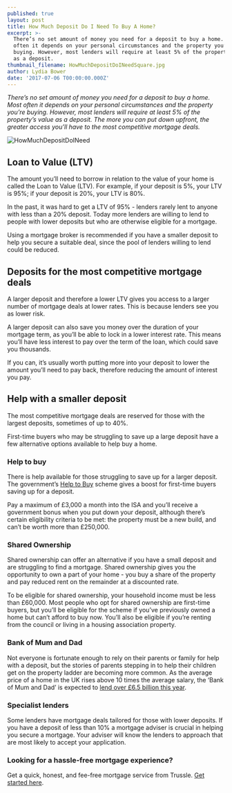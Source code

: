 ```yaml
---
published: true
layout: post
title: How Much Deposit Do I Need To Buy A Home?
excerpt: >-
  There’s no set amount of money you need for a deposit to buy a home. Most
  often it depends on your personal circumstances and the property you’re
  buying. However, most lenders will require at least 5% of the property’s value
  as a deposit.  
thumbnail_filename: HowMuchDepositDoINeedSquare.jpg
author: Lydia Bower
date: '2017-07-06 T00:00:00.000Z'
---
```

_There’s no set amount of money you need for a deposit to buy a home. Most often it depends on your personal circumstances and the property you’re buying. However, most lenders will require at least 5% of the property’s value as a deposit. The more you can put down upfront, the greater access you’ll have to the most competitive mortgage deals._

![HowMuchDepositDoINeed]({{site.baseurl}}/images/post_images/HowMuchDepositDoINeed.jpg)

## Loan to Value (LTV)
The amount you’ll need to borrow in relation to the value of your home is called the Loan to Value (LTV). For example, if your deposit is 5%, your LTV is 95%; if your deposit is 20%, your LTV is 80%.

In the past, it was hard to get a LTV of 95% - lenders rarely lent to anyone with less than a 20% deposit. Today more lenders are willing to lend to people with lower deposits but who are otherwise eligible for a mortgage.

Using a mortgage broker is recommended if you have a smaller deposit to help you secure a suitable deal, since the pool of lenders willing to lend could be reduced.

## Deposits for the most competitive mortgage deals

A larger deposit and therefore a lower LTV gives you access to a larger number of mortgage deals at lower rates. This is because lenders see you as lower risk.  

A larger deposit can also save you money over the duration of your mortgage term, as you’ll be able to lock in a lower interest rate. This means you’ll have less interest to pay over the term of the loan, which could save you thousands.  

If you can, it’s usually worth putting more into your deposit to lower the amount you’ll need to pay back, therefore reducing the amount of interest you pay.

## Help with a smaller deposit

The most competitive mortgage deals are reserved for those with the largest deposits, sometimes of up to 40%. 

First-time buyers who may be struggling to save up a large deposit have a few alternative options available to help buy a home. 

### Help to buy 
There is help available for those struggling to save up for a larger deposit. The government’s [Help to Buy](https://www.helptobuy.gov.uk/ "HelpToBuy") scheme gives a boost for first-time buyers saving up for a deposit.

Pay a maximum of £3,000 a month into the ISA and you’ll receive a government bonus when you put down your deposit, although there’s certain eligibility criteria to be met: the property must be a new build, and can’t be worth more than £250,000. 

### Shared Ownership
Shared ownership can offer an alternative if you have a small deposit and are struggling to find a mortgage. Shared ownership gives you the opportunity to own a part of your home - you buy a share of the property and pay reduced rent on the remainder at a discounted rate. 

To be eligible for shared ownership, your household income must be less than £60,000. Most people who opt for shared ownership are first-time buyers, but you’ll be eligible for the scheme if you’ve previously owned a home but can’t afford to buy now. You’ll also be eligible if you’re renting from the council or living in a housing association property. 

### Bank of Mum and Dad
Not everyone is fortunate enough to rely on their parents or family for help with a deposit, but the stories of parents stepping in to help their children get on the property ladder are becoming more common. As the average price of a home in the UK rises above 10 times the average salary, the ‘Bank of Mum and Dad’ is expected to [lend over £6.5 billion this year](https://www.theguardian.com/business/2017/may/02/bank-of-mum-and-dad-lend-65bn-property-market "Bank of Mum and Dad").

### Specialist lenders
Some lenders have mortgage deals tailored for those with lower deposits. If you have a deposit of less than 10% a mortgage adviser is crucial in helping you secure a mortgage. Your adviser will know the lenders to approach that are most likely to accept your application.  

### Looking for a hassle-free mortgage experience? 
Get a quick, honest, and fee-free mortgage service from Trussle. [Get started here](https://trussle.com/?utm_source=blog&utm_medium=get-started-cta&utm_campaign=170503 "GetStartedWithTrussle").
